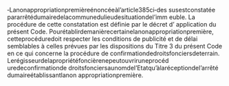 ‐Lanonappropriationpremièreénoncéeàl’article385ci‐des susestconstatée pararrêtédumairedelacommunedulieudesituationdel’imm euble.
La procédure de cette constatation est définie par le décret d’ application du présent Code.
Pourétablirdemanièrecertainelanonappropriationpremière, cetteprocéduredoit respecter les conditions de publicité et de délai semblables à celles prévues par les dispositions du Titre 3 du présent Code en ce qui concerne la procédure de confirmationdedroitsfonciersdeterrain.
Lerégisseurdelapropriétéfoncièrenepeutouvriruneprocéd uredeconfirmationde droitsfonciersaunomdel’Etatqu’àlaréceptiondel’arrêté dumaireétablissantlanon appropriationpremière.